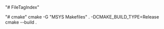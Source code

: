 "# FileTagIndex" 

"# cmake"
cmake -G "MSYS Makefiles" . -DCMAKE_BUILD_TYPE=Release
cmake --build .

